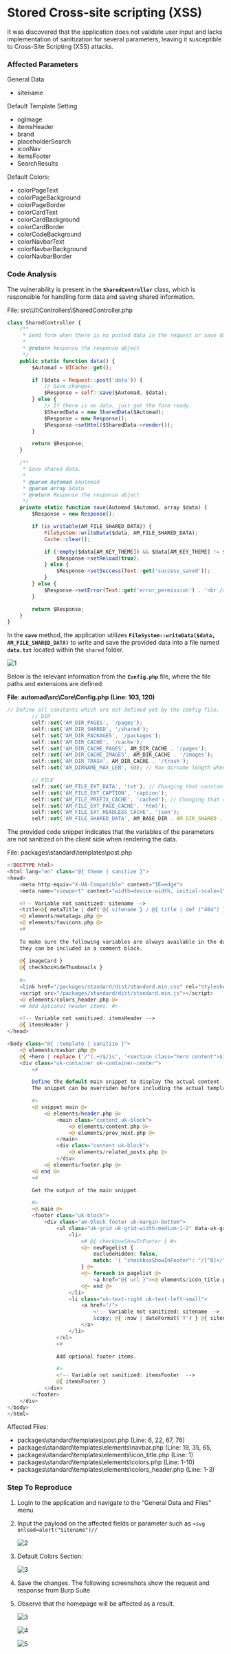 # Stored Cross-site scripting (XSS)

It was discovered that the application does not validate user input and lacks implementation of sanitization for several parameters, leaving it susceptible to Cross-Site Scripting (XSS) attacks.

### **Affected Parameters**

General Data

- sitename

Default Template Setting

- ogImage
- itemsHeader
- brand
- placeholderSearch
- iconNav
- itemsFooter
- SearchResults

Default Colors:

- colorPageText
- colorPageBackground
- colorPageBorder
- colorCardText
- colorCardBackground
- colorCardBorder
- colorCodeBackground
- colorNavbarText
- colorNavbarBackground
- colorNavbarBorder

### Code Analysis

The vulnerability is present in the **`SharedController`** class, which is responsible for handling form data and saving shared information.

File: src\UI\Controllers\SharedController.php

```jsx
class SharedController {
	/**
	 * Send form when there is no posted data in the request or save data if there is.
	 *
	 * @return Response the response object
	 */
	public static function data() {
		$Automad = UICache::get();

		if ($data = Request::post('data')) {
			// Save changes.
			$Response = self::save($Automad, $data);
		} else {
			// If there is no data, just get the form ready.
			$SharedData = new SharedData($Automad);
			$Response = new Response();
			$Response->setHtml($SharedData->render());
		}

		return $Response;
	}

	/**
	 * Save shared data.
	 *
	 * @param Automad $Automad
	 * @param array $data
	 * @return Response the response object
	 */
	private static function save(Automad $Automad, array $data) {
		$Response = new Response();

		if (is_writable(AM_FILE_SHARED_DATA)) {
			FileSystem::writeData($data, AM_FILE_SHARED_DATA);
			Cache::clear();

			if (!empty($data[AM_KEY_THEME]) && $data[AM_KEY_THEME] != $Automad->Shared->get(AM_KEY_THEME)) {
				$Response->setReload(true);
			} else {
				$Response->setSuccess(Text::get('success_saved'));
			}
		} else {
			$Response->setError(Text::get('error_permission') . '<br /><small>' . AM_FILE_SHARED_DATA . '</small>');
		}

		return $Response;
	}
}
```

In the **`save`** method, the application utilizes **`FileSystem::writeData($data, AM_FILE_SHARED_DATA)`** to write and save the provided data into a file named **`data.txt`** located within the `shared` folder.  

![1](https://github.com/screetsec/VDD/assets/17976841/26b82cc8-3045-4342-af26-7e4e1ec85751)

Below is the relevant information from the **`Config.php`** file, where the file paths and extensions are defined:

**File: automad\src\Core\Config.php (Line: 103, 120)**

```jsx
// Define all constants which are not defined yet by the config file.
		// DIR
		self::set('AM_DIR_PAGES', '/pages');
		self::set('AM_DIR_SHARED', '/shared');
		self::set('AM_DIR_PACKAGES', '/packages');
		self::set('AM_DIR_CACHE', '/cache');
		self::set('AM_DIR_CACHE_PAGES', AM_DIR_CACHE . '/pages');
		self::set('AM_DIR_CACHE_IMAGES', AM_DIR_CACHE . '/images');
		self::set('AM_DIR_TRASH', AM_DIR_CACHE . '/trash');
		self::set('AM_DIRNAME_MAX_LEN', 60); // Max dirname length when creating/moving pages with the UI.

		// FILE
		self::set('AM_FILE_EXT_DATA', 'txt'); // Changing that constant will also require updating the .htaccess file! (for blocking direct access)
		self::set('AM_FILE_EXT_CAPTION', 'caption');
		self::set('AM_FILE_PREFIX_CACHE', 'cached'); // Changing that constant will also require updating the .htaccess file! (for blocking direct access)
		self::set('AM_FILE_EXT_PAGE_CACHE', 'html');
		self::set('AM_FILE_EXT_HEADLESS_CACHE', 'json');
		self::set('AM_FILE_SHARED_DATA', AM_BASE_DIR . AM_DIR_SHARED . '/data.' . AM_FILE_EXT_DATA);
```

The provided code snippet indicates that the variables of the parameters are not sanitized on the client side when rendering the data.

File: packages\standard\templates\post.php

```php
<!DOCTYPE html>
<html lang="en" class="@{ theme | sanitize }">
<head>
	<meta http-equiv="X-UA-Compatible" content="IE=edge">
	<meta name="viewport" content="width=device-width, initial-scale=1">

	<!-- Variable not sanitized: sitename -->
	<title>@{ metaTitle | def('@{ sitename } / @{ title | def ("404") }') }</title>
	<@ elements/metatags.php @>
	<@ elements/favicons.php @>
	<# 
	
	To make sure the following variables are always available in the dashboard, 
	they can be included in a comment block.
	
	@{ imageCard } 
	@{ checkboxHideThumbnails }
	
	#>
	<link href="/packages/standard/dist/standard.min.css" rel="stylesheet">
	<script src="/packages/standard/dist/standard.min.js"></script>
	<@ elements/colors_header.php @>
	<# Add optional header items. #>

	<!-- Variable not sanitized: itemsHeader -->
	@{ itemsHeader }
</head>

<body class="@{ :template | sanitize }">
	<@ elements/navbar.php @>
	@{ +hero | replace ('/^(.+)$/is', '<section class="hero content">$1</section>') }
	<div class="uk-container uk-container-center">
		<# 

		Define the default main snippet to display the actual content. 
		The snippet can be overriden before including the actual template in order to extend a template.

		#>
		<@ snippet main @>
			<@ elements/header.php @>
				<main class="content uk-block">
					<@ elements/content.php @>
					<@ elements/prev_next.php @>
				</main>
				<div class="content uk-block">
					<@ elements/related_posts.php @>
				</div>
			<@ elements/footer.php @>
		<@ end @>
		<# 

		Get the output of the main snippet. 

		#>
		<@ main @>
		<footer class="uk-block">
			<div class="am-block footer uk-margin-bottom">
				<ul class="uk-grid uk-grid-width-medium-1-2" data-uk-grid-margin>
					<li>
						<# @{ checkboxShowInFooter } #>
						<@~ newPagelist { 
							excludeHidden: false,
							match: '{ "checkboxShowInFooter": "/[^0]+/" }' 
						} @>
						<@~ foreach in pagelist @>
							<a href="@{ url }"><@ elements/icon_title.php @></a><br />
						<@~ end @>
					</li>
					<li class="uk-text-right uk-text-left-small">
						<a href="/">
							<!-- Variable not sanitized: sitename -->
							&copy; @{ :now | dateFormat('Y') } @{ sitename }
						</a>
					</li>
				</ul>
				<# 

				Add optional footer items. 

				#>
				<!-- Variable not sanitized: itemsFooter  -->
				@{ itemsFooter }
			</div>
		</footer>
	</div>
</body>
</html>
```

Affected Files: 

- packages\standard\templates\post.php (Line:  6, 22, 67, 76)
- packages\standard\templates\elements\navbar.php (Line: 19, 35, 65,
- packages\standard\templates\elements\icon_title.php (Line: 1)
- packages\standard\templates\elements\colors.php (Line: 1-10)
- packages\standard\templates\elements\colors_header.php  (Line: 1-3)

### **Step To Reproduce**

1. Login to the application and navigate to the “General Data and Files” menu 
2. Input the payload on the affected fields or parameter such as `<svg onload=alert("Sitename")//`
    
    ![2](https://github.com/screetsec/VDD/assets/17976841/7a1674f7-e0ed-4df6-9ff2-4324dd5c40b7)
    
3. Default Colors Section:
    
    ![3](https://github.com/screetsec/VDD/assets/17976841/2379a56e-f633-4e19-909a-ee03849ef080)
    
4. Save the changes. The following screenshots show the request and response from Burp Suite
5. Observe that the homepage will be affected as a result.
    
    ![3](https://github.com/screetsec/VDD/assets/17976841/c56a7e13-2663-46ac-9661-cad5078216dd)
    
    ![4](https://github.com/screetsec/VDD/assets/17976841/b0e46aaf-daec-46a9-97ac-88ab0a56009b)
    
    ![5](https://github.com/screetsec/VDD/assets/17976841/9f593c7a-132b-4a21-92c9-b7996b47bb35)
